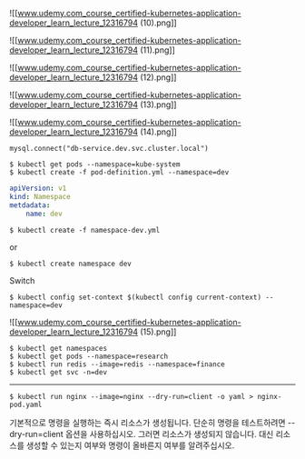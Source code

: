 ![[www.udemy.com_course_certified-kubernetes-application-developer_learn_lecture_12316794 (10).png]]

![[www.udemy.com_course_certified-kubernetes-application-developer_learn_lecture_12316794 (11).png]]

![[www.udemy.com_course_certified-kubernetes-application-developer_learn_lecture_12316794 (12).png]]

![[www.udemy.com_course_certified-kubernetes-application-developer_learn_lecture_12316794 (13).png]]

![[www.udemy.com_course_certified-kubernetes-application-developer_learn_lecture_12316794 (14).png]]

```
mysql.connect("db-service.dev.svc.cluster.local")
```


```
$ kubectl get pods --namespace=kube-system
$ kubectl create -f pod-definition.yml --namespace=dev
```

```yml
apiVersion: v1
kind: Namespace
metdadata:
	name: dev
```

```
$ kubectl create -f namespace-dev.yml
```

or

```
$ kubectl create namespace dev
```

Switch

```
$ kubectl config set-context $(kubectl config current-context) --namespace=dev
```


![[www.udemy.com_course_certified-kubernetes-application-developer_learn_lecture_12316794 (15).png]]



```
$ kubectl get namespaces
$ kubectl get pods --namespace=research
$ kubectl run redis --image=redis --namespace=finance
$ kubectl get svc -n=dev
```


---


```
$ kubectl run nginx --image=nginx --dry-run=client -o yaml > nginx-pod.yaml
```

기본적으로 명령을 실행하는 즉시 리소스가 생성됩니다. 단순히 명령을 테스트하려면 --dry-run=client 옵션을 사용하십시오. 그러면 리소스가 생성되지 않습니다. 대신 리소스를 생성할 수 있는지 여부와 명령이 올바른지 여부를 알려주십시오.


